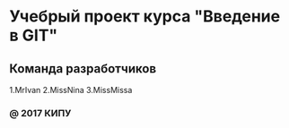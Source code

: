 # Учебрый проект курса "Введение в GIT"

## Команда разработчиков

1.MrIvan
2.MissNina
3.MissMissa

### @ 2017 КИПУ
